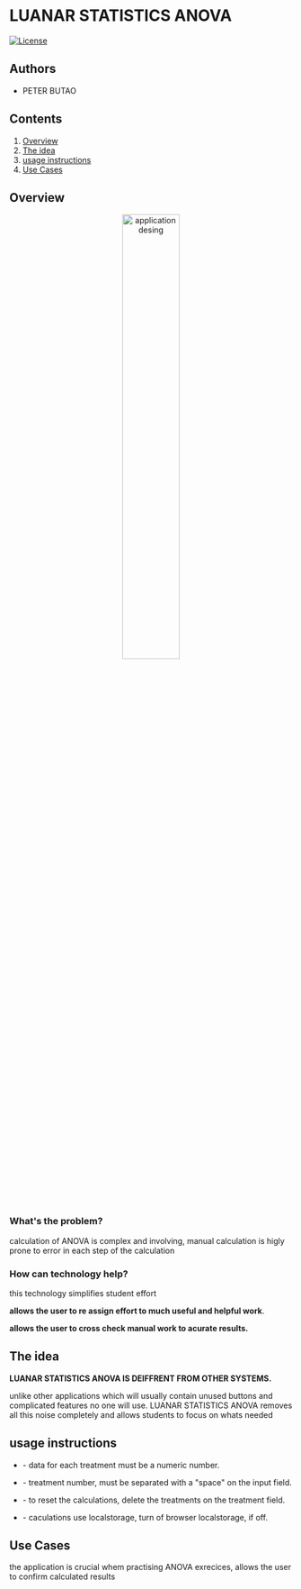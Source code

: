 # LUANAR STATISTICS ANOVA

[![License](https://img.shields.io/badge/License-Apache2-blue.svg)](https://www.apache.org/licenses/LICENSE-2.0) 

## Authors

- PETER BUTAO


## Contents

1. [Overview](#overview)
2. [The idea](#the-idea)
3. [usage instructions](#usage-instructions)
4. [Use Cases](#use-cases)


## Overview

<p align="center">
<img src="./public/assets/design.png" width="45%" title="application desing">
</p>

### What's the problem?

calculation of ANOVA is complex and involving, manual calculation is higly prone to error in each step of the calculation


### How can technology help?

this technology simplifies student effort

<b>allows the user to re assign effort to much useful and helpful work</b>.

<b>allows the user to cross check manual work to acurate results.</b>

## The idea

<b>LUANAR STATISTICS ANOVA IS DEIFFRENT FROM OTHER SYSTEMS.</b>

unlike other applications which will usually contain unused buttons and complicated features no one will use. LUANAR STATISTICS ANOVA removes all this noise completely and allows students to focus on whats needed



## usage instructions
<ul>
<li>
<p>- data for each treatment must be a numeric number.</p>
</li>
<li>
<p>- treatment number, must be separated with a "space" on the input field.</p>
</li>
<li>
<p>- to reset the calculations, delete the treatments on the treatment field.</p>
</li>
<li>
<p>- caculations use localstorage, turn of  browser localstorage, if off.</p>
</li>
</ul>



## Use Cases

the application is crucial whem practising ANOVA exrecices, allows the user to confirm calculated results 
